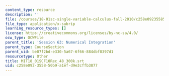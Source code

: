 ```yaml
---
content_type: resource
description: ''
file: /courses/18-01sc-single-variable-calculus-fall-2010/c258e092355850b9a1efd9e3cffb3877_MIT18_01SCF10Rec_48_300k.vtt
file_type: application/x-subrip
learning_resource_types: []
license: https://creativecommons.org/licenses/by-nc-sa/4.0/
ocw_type: OCWFile
parent_title: 'Session 63: Numerical Integration'
parent_type: CourseSection
parent_uid: be07f2bd-e330-5a67-6f66-884dbf8397d1
resourcetype: Other
title: MIT18_01SCF10Rec_48_300k.srt
uid: c258e092-3558-50b9-a1ef-d9e3cffb3877
---
```


